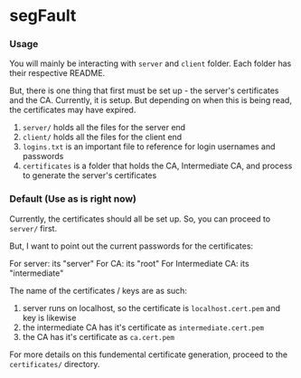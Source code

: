 # segFault

### Usage 

You will mainly be interacting with `server` and `client` folder. Each folder has their respective README.

But, there is one thing that first must be set up - the server's certificates and the CA. Currently, it is setup.
But depending on when this is being read, the certificates may have expired.

1. `server/` holds all the files for the server end
2. `client/` holds all the files for the client end
3. `logins.txt` is an important file to reference for login usernames and passwords
4. `certificates` is a folder that holds the CA, Intermediate CA, and process to generate the server's certificates

### Default (Use as is right now)

Currently, the certificates should all be set up. So, you can proceed to `server/` first.

But, I want to point out the current passwords for the certificates:

For server: its "server"
For CA: its "root"
For Intermediate CA: its "intermediate"

The name of the certificates / keys are as such:

1. server runs on localhost, so the certificate is `localhost.cert.pem` and key is likewise
2. the intermediate CA has it's certificate as `intermediate.cert.pem`
3. the CA has it's certificate as `ca.cert.pem`

For more details on this fundemental certificate generation, proceed to the `certificates/` directory. 



